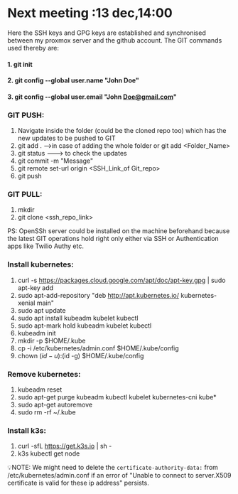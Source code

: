 # Next meeting :13 dec,14:00



Here the SSH keys and GPG keys are established and synchronised between my proxmox server and the github account. The GIT commands used thereby are:

#### 1. git init
#### 2. git config --global user.name "John Doe"
#### 3. git config --global user.email "John Doe@gmail.com"


### GIT PUSH:
  1. Navigate inside the folder (could be the cloned repo too)  which has the new updates to be pushed to GIT 
  2.  git add . -->in case of adding the whole folder or git add <Folder_Name>
  3.  git status ---> to check the updates
  4.  git commit -m "Message"
  5.  git remote set-url origin <SSH_Link_of Git_repo>
  6.  git push
### GIT PULL:
  1. mkdir 
  2. git clone <ssh_repo_link>
 
PS: OpenSSh server could be installed on the machine beforehand because the latest GIT operations hold right only either via SSH or Authentication apps like Twilio Authy etc.

### Install kubernetes:
1. curl -s https://packages.cloud.google.com/apt/doc/apt-key.gpg | sudo apt-key add
2. sudo apt-add-repository "deb http://apt.kubernetes.io/ kubernetes-xenial main"
3. sudo apt update
4. sudo apt install kubeadm kubelet kubectl
5. sudo apt-mark hold kubeadm kubelet kubectl
6. kubeadm init
7. mkdir -p $HOME/.kube
8. cp -i /etc/kubernetes/admin.conf $HOME/.kube/config
9. chown $(id -u):$(id -g) $HOME/.kube/config


### Remove kubernetes:
1. kubeadm reset
2. sudo apt-get purge kubeadm kubectl kubelet kubernetes-cni kube*
3. sudo apt-get autoremove
4. sudo rm -rf ~/.kube


### Install k3s:
1. curl -sfL https://get.k3s.io | sh - 
2. k3s kubectl get node 



💡NOTE: We might need to delete the <code>certificate-authority-data:</code> from /etc/kubernetes/admin.conf if an error of "Unable to connect to server.X509 certificate is valid for these ip address" persists.
